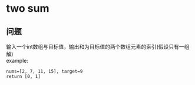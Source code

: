 # two sum
## 问题
输入一个int数组与目标值，输出和为目标值的两个数组元素的索引(假设只有一组解)  
example:
```
nums=[2, 7, 11, 15], target=9
return [0, 1]
```